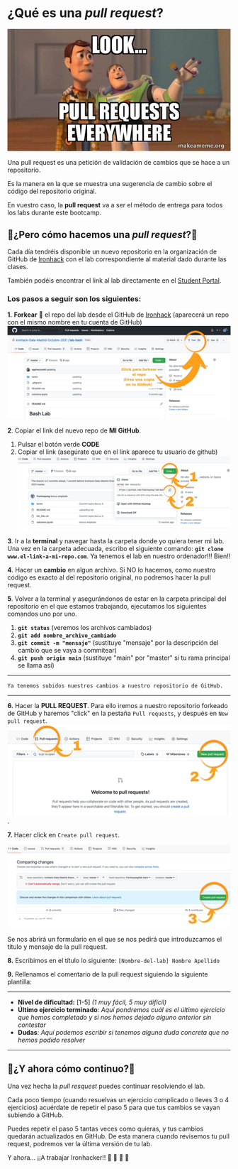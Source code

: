 # ¿Qué es una *pull request*?
![portada](https://github.com/Fominayasg/Instrucciones_pull-request/blob/main/images/look-pull-requests.jpeg)

Una pull request es una petición de validación de cambios que se hace a un repositorio.

Es la manera en la que se muestra una sugerencia de cambio sobre el código del repositorio original.

En vuestro caso, la **pull request** va a ser el método de entrega para todos los labs durante este bootcamp.

## 🧠¿Pero cómo hacemos una *pull request*?🧠

Cada día tendréis disponible un nuevo repositorio en la organización de GitHub de [Ironhack](https://github.com/Ironhack-Data-Madrid-Enero-2022) con el lab correspondiente al material dado durante las clases.

También podéis encontrar el link al lab directamente en el [Student Portal](https://my.ironhack.com/).

### Los pasos a seguir son los siguientes:

**1.** **Forkear**  :fork_and_knife: el repo del lab desde el GitHub de [Ironhack](https://github.com/Ironhack-Data-Madrid-Enero-2022) (aparecerá un repo con el mismo nombre en tu cuenta de GitHub)
![img_pull1](https://github.com/Fominayasg/Instrucciones_pull-request/blob/main/images/img_1.jpg)

**2**. Copiar el link del nuevo repo de **MI GitHub**.

1. Pulsar el botón verde **CODE**
2. Copiar el link (asegúrate que en el link aparece tu usuario de github)
![img_pull2](https://github.com/Fominayasg/Instrucciones_pull-request/blob/main/images/img_2.jpg)

**3**. Ir a la **terminal** y navegar hasta la carpeta donde yo quiera tener mi lab.
Una vez en la carpeta adecuada, escribo el siguiente comando: **`git clone www.el-link-a-mi-repo.com`**. Ya tenemos el lab en nuestro ordenador!!! Bien!!

**4**. Hacer un **cambio** en algun archivo. Si NO lo hacemos, como nuestro código es exacto al del repositorio original, no podremos hacer la pull request.

**5**. Volver a la terminal y asegurándonos de estar en la carpeta principal del repositorio en el que estamos trabajando, ejecutamos los siguientes comandos uno por uno.

    
1. **`git status`** (veremos los archivos cambiados)
2. **`git add nombre_archivo_cambiado`**
3. **`git commit -m "mensaje"`** (sustituye "mensaje" por la descripción del cambio que se vaya a commitear)
4. **`git push origin main`** (sustituye "main" por "master" si tu rama principal se llama así)
___
    Ya tenemos subidos nuestros cambios a nuestro repositorio de GitHub.
___
**6.** Hacer la **PULL REQUEST**. Para ello iremos a nuestro repositorio forkeado de GitHub y haremos "click" en la pestaña `Pull requests`, y después en `New pull request`.
![img_pull3](https://github.com/Fominayasg/Instrucciones_pull-request/blob/main/images/img_3.jpg).

**7.** Hacer click en `Create pull request`.

![img_pull4](https://github.com/Fominayasg/Instrucciones_pull-request/blob/main/images/img_4.jpg)

Se nos abrirá un formulario en el que se nos pedirá que introduzcamos el título y mensaje de la pull request.

**8.** Escribimos en el título lo siguiente:
    `[Nombre-del-lab] Nombre Apellido`

**9.** Rellenamos el comentario de la pull request siguiendo la siguiente plantilla:

---
- **Nivel de dificultad:** [1-5] *(1 muy fácil, 5 muy difícil)*
- **Último ejercicio terminado**: *Aquí pondremos cuál es el último ejercicio que hemos completado y si nos hemos dejado alguno anterior sin contestar*
- **Dudas**: *Aquí podemos escribir si tenemos alguna duda concreta que no hemos podido resolver*

---

## 🧠¿Y ahora cómo continuo?🧠

Una vez hecha la *pull resquest* puedes continuar resolviendo el lab. 

Cada poco tiempo (cuando resuelvas un ejercicio complicado o lleves 3 o 4 ejercicios) acuérdate de repetir el paso 5 para que tus cambios se vayan subiendo a GitHub.

Puedes repetir el paso 5 tantas veces como quieras, y tus cambios quedarán actualizados en GitHub. De esta manera cuando revisemos tu pull request, podremos ver la última versión de tu lab.

Y ahora... ¡¡A trabajar Ironhacker!! :rocket: :rocket: :rocket: :rocket: